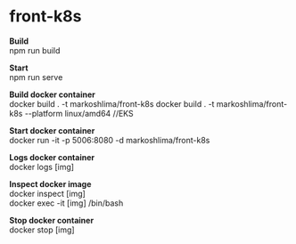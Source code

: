 # front-k8s

**Build** <br />
npm run build

**Start** <br />
npm run serve

**Build docker container** <br />
docker build . -t markoshlima/front-k8s
docker build . -t markoshlima/front-k8s --platform linux/amd64 //EKS

**Start docker container** <br />
docker run -it -p 5006:8080 -d markoshlima/front-k8s

**Logs docker container** <br />
docker logs [img]

**Inspect docker image** <br />
docker inspect [img] <br />
docker exec -it [img] /bin/bash

**Stop docker container** <br />
docker stop [img]